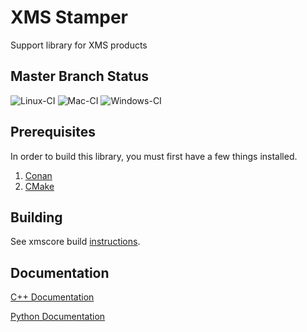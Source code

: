 
XMS Stamper
========
Support library for XMS products


Master Branch Status
--------------------

![Linux-CI](https://github.com/Aquaveo/xmsstamper/workflows/Linux-CI/badge.svg)
![Mac-CI](https://github.com/Aquaveo/xmsstamper/workflows/Mac-CI/badge.svg)
![Windows-CI](https://github.com/Aquaveo/xmsstamper/workflows/Windows-CI/badge.svg)


Prerequisites
--------------
In order to build this library, you must first have a few things installed.
1. [Conan](https://conan.io)
2. [CMake](https://cmake.org)

Building
--------
See xmscore build [instructions](https://github.com/Aquaveo/xmscore/wiki/Building-Libraries).


Documentation
-------------

[C++ Documentation](https://aquaveo.github.io/xmsstamper/)

[Python Documentation](https://aquaveo.github.io/xmscore/pydocs)
